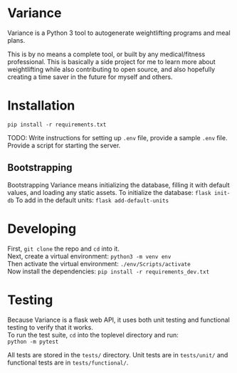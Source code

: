 # Variance

Variance is a Python 3 tool to autogenerate weightlifting programs and meal plans.

This is by no means a complete tool, or built by any medical/fitness professional.
This is basically a side project for me to learn more about weightlifting while also contributing to open source, and also hopefully creating a time saver in the future for myself and others.


# Installation
`pip install -r requirements.txt`

TODO: Write instructions for setting up `.env` file, provide a sample `.env` file. Provide a script for starting the server.

## Bootstrapping
Bootstrapping Variance means initializing the database, filling it with default values, and loading any static assets.
To initialize the database:
`flask init-db`
To add in the default units:
`flask add-default-units`

# Developing
First, `git clone` the repo and `cd` into it.  
Next, create a virtual environment: `python3 -m venv env`   
Then activate the virtual environment: `./env/Scripts/activate`  
Now install the dependencies: `pip install -r requirements_dev.txt`  

# Testing
Because Variance is a flask web API, it uses both unit testing and functional testing to verify that it works.  
To run the test suite, `cd` into the toplevel directory and run:  
`python -m pytest`  

All tests are stored in the `tests/` directory. Unit tests are in `tests/unit/` and functional tests are in `tests/functional/`.

